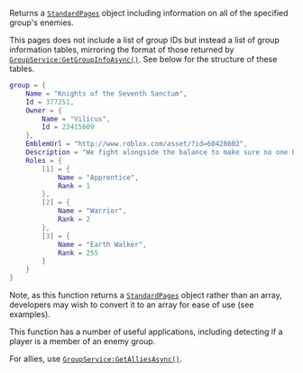 Returns a [`StandardPages`](https://create.roblox.com/docs/reference/engine/classes/StandardPages) object including information on all of the
specified group's enemies.

This pages does not include a list of group IDs but instead a list of
group information tables, mirroring the format of those returned by
[`GroupService:GetGroupInfoAsync()`](https://create.roblox.com/docs/reference/engine/classes/GroupService#GetGroupInfoAsync). See below for the structure of
these tables.
```lua
group = {
    Name = "Knights of the Seventh Sanctum",
    Id = 377251,
    Owner = {
        Name = "Vilicus",
        Id = 23415609
    },
    EmblemUrl = "http://www.roblox.com/asset/?id=60428602",
    Description = "We fight alongside the balance to make sure no one becomes to powerful",
    Roles = {
        [1] = {
            Name = "Apprentice",
            Rank = 1
        },
        [2] = {
            Name = "Warrior",
            Rank = 2
        },
        [3] = {
            Name = "Earth Walker",
            Rank = 255
        }
    }
}
```

Note, as this function returns a [`StandardPages`](https://create.roblox.com/docs/reference/engine/classes/StandardPages) object rather than
an array, developers may wish to convert it to an array for ease of use
(see examples).

This function has a number of useful applications, including detecting if
a player is a member of an enemy group.

For allies, use [`GroupService:GetAlliesAsync()`](https://create.roblox.com/docs/reference/engine/classes/GroupService#GetAlliesAsync).